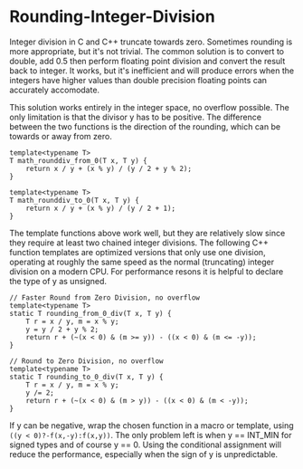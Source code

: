 # Rounding-Integer-Division
Integer division in C and C++ truncate towards zero. Sometimes rounding is more appropriate, but it's not trivial. The common solution is to convert to double, add 0.5 then perform floating point division and convert the result back to integer. It works, but it's inefficient and will produce errors when the integers have higher values than double precision floating points can accurately accomodate.


This solution works entirely in the integer space, no overflow possible. The only limitation is that the divisor y has to be positive.  The difference between the two functions is the direction of the rounding, which can be towards or away from zero.

```
template<typename T>
T math_rounddiv_from_0(T x, T y) {
    return x / y + (x % y) / (y / 2 + y % 2);
}

template<typename T>
T math_rounddiv_to_0(T x, T y) {
    return x / y + (x % y) / (y / 2 + 1);
}
```

The template functions above work well, but they are relatively slow since they require at least two chained integer divisions.
The following C++ function templates are optimized versions that only use one division, operating at roughly the same speed as the normal (truncating) integer division on a modern CPU.
For performance resons it is helpful to declare the type of y as unsigned. 

```
// Faster Round from Zero Division, no overflow
template<typename T>
static T rounding_from_0_div(T x, T y) {
    T r = x / y, m = x % y;
    y = y / 2 + y % 2;
    return r + (~(x < 0) & (m >= y)) - ((x < 0) & (m <= -y));
}

// Round to Zero Division, no overflow
template<typename T>
static T rounding_to_0_div(T x, T y) {
    T r = x / y, m = x % y;
    y /= 2;
    return r + (~(x < 0) & (m > y)) - ((x < 0) & (m < -y));
}
```

If y can be negative, wrap the chosen function in a macro or template, using `((y < 0)?-f(x,-y):f(x,y))`. The only problem left is when y == INT_MIN for signed types and of course y == 0. Using the conditional assignment will reduce the performance, especially when the sign of y is unpredictable.

